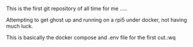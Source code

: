 This is the first git repository of all time for me .....

Attempting to get ghost up and running on a rpi5 under docker, not having much luck.

This is basically the docker compose and .env file for the first cut.:wq

